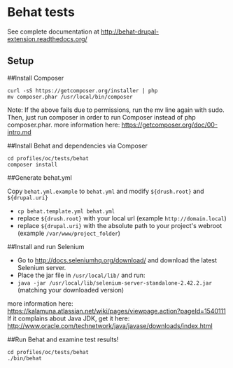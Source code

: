 Behat tests
===========

See complete documentation at http://behat-drupal-extension.readthedocs.org/

Setup
-----

##Install Composer

```
curl -sS https://getcomposer.org/installer | php
mv composer.phar /usr/local/bin/composer
```

Note: If the above fails due to permissions, run the mv line again with sudo.
Then, just run composer in order to run Composer instead of php composer.phar.
more information here: https://getcomposer.org/doc/00-intro.md

##Install Behat and dependencies via Composer

```
cd profiles/oc/tests/behat
composer install
```

##Generate behat.yml

Copy `behat.yml.example` to `behat.yml` and modify `${drush.root}` and `${drupal.uri}`

- `cp behat.template.yml behat.yml`
- replace `${drush.root}` with your local url (example `http://domain.local`)
- replace `${drupal.uri}` with the absolute path to your project's webroot (example `/var/www/project_folder`)

##Install and run Selenium

- Go to http://docs.seleniumhq.org/download/ and download the latest Selenium server.
- Place the jar file in `/usr/local/lib/` and run:
- `java -jar /usr/local/lib/selenium-server-standalone-2.42.2.jar` (matching your downloaded version)

more information here: https://kalamuna.atlassian.net/wiki/pages/viewpage.action?pageId=1540111
If it complains about Java JDK, get it here: http://www.oracle.com/technetwork/java/javase/downloads/index.html


##Run Behat and examine test results!

```
cd profiles/oc/tests/behat
./bin/behat
```
